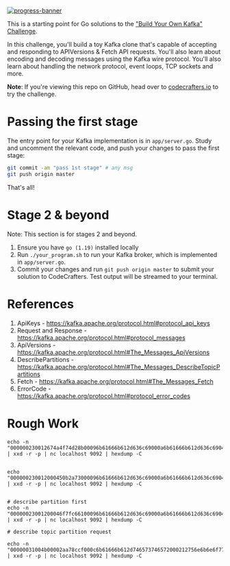 [![progress-banner](https://backend.codecrafters.io/progress/kafka/9d65586c-bf32-417b-87ba-5b28ff2595a1)](https://app.codecrafters.io/users/codecrafters-bot?r=2qF)

This is a starting point for Go solutions to the
["Build Your Own Kafka" Challenge](https://codecrafters.io/challenges/kafka).

In this challenge, you'll build a toy Kafka clone that's capable of accepting
and responding to APIVersions & Fetch API requests. You'll also learn about
encoding and decoding messages using the Kafka wire protocol. You'll also learn
about handling the network protocol, event loops, TCP sockets and more.

**Note**: If you're viewing this repo on GitHub, head over to
[codecrafters.io](https://codecrafters.io) to try the challenge.

# Passing the first stage

The entry point for your Kafka implementation is in `app/server.go`. Study and
uncomment the relevant code, and push your changes to pass the first stage:

```sh
git commit -am "pass 1st stage" # any msg
git push origin master
```

That's all!

# Stage 2 & beyond

Note: This section is for stages 2 and beyond.

1. Ensure you have `go (1.19)` installed locally
1. Run `./your_program.sh` to run your Kafka broker, which is implemented in
   `app/server.go`.
1. Commit your changes and run `git push origin master` to submit your solution
   to CodeCrafters. Test output will be streamed to your terminal.


# References

1. ApiKeys - https://kafka.apache.org/protocol.html#protocol_api_keys
1. Request and Response - https://kafka.apache.org/protocol.html#protocol_messages
1. ApiVersions - https://kafka.apache.org/protocol.html#The_Messages_ApiVersions
1. DescribePartitions - https://kafka.apache.org/protocol.html#The_Messages_DescribeTopicPartitions
1. Fetch - https://kafka.apache.org/protocol.html#The_Messages_Fetch
1. ErrorCode - https://kafka.apache.org/protocol.html#protocol_error_codes


# Rough Work

```shell
echo -n "000000230012674a4f74d28b00096b61666b612d636c69000a6b61666b612d636c6904302e3100" | xxd -r -p | nc localhost 9092 | hexdump -C


echo "000000230012000450b2a73000096b61666b612d636c69000a6b61666b612d636c6904302e3100" | xxd -r -p | nc localhost 9092 | hexdump -C


# describe partition first
echo -n "00000023001200046f7fc66100096b61666b612d636c69000a6b61666b612d636c6904302e3100" | xxd -r -p | nc localhost 9092 | hexdump -C

# describe topic partition request

echo -n "00000031004b00002aa78ccf000c6b61666b612d746573746572000212756e6b6e6f776e2d746f7069632d7175780000000001ff00" | xxd -r -p | nc localhost 9092 | hexdump -C
```
